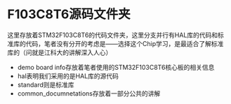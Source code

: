 # F103C8T6源码文件夹

​	这里存放着STM32F103C8T6的代码文件夹，这里分支并行有HAL库的代码和标准库的代码，笔者没有分开的考虑是——选择这个Chip学习，是最适合了解标准库的（问就是江科大的讲解深入人心）

- demo board info存放着笔者使用的STM32F103C8T6核心板的相关信息
- hal表明我们采用的是HAL库的源代码
- standard则是标准库
- common_documnetations存放着一部分公共的讲解